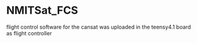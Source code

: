 # NMITSat_FCS
 flight control software for the cansat was uploaded in the teensy4.1 board as flight controller
